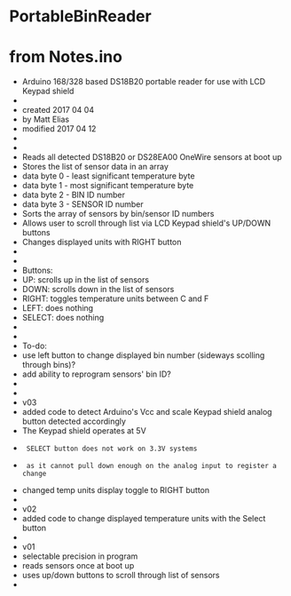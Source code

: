 # PortableBinReader

# from Notes.ino

 * Arduino 168/328 based DS18B20 portable reader for use with LCD Keypad shield
 * 
 * created 2017 04 04
 * by Matt Elias
 * modified 2017 04 12
 * 
 * 
 * Reads all detected DS18B20 or DS28EA00 OneWire sensors at boot up
 * Stores the list of sensor data in an array
 *  data byte 0 - least significant temperature byte
 *  data byte 1 - most significant temperature byte
 *  data byte 2 - BIN ID number
 *  data byte 3 - SENSOR ID number
 * Sorts the array of sensors by bin/sensor ID numbers
 * Allows user to scroll through list via LCD Keypad shield's UP/DOWN buttons
 * Changes displayed units with RIGHT button
 * 
 * 
 * Buttons:
 *  UP: scrolls up in the list of sensors
 *  DOWN: scrolls down in the list of sensors
 *  RIGHT: toggles temperature units between C and F
 *  LEFT: does nothing
 *  SELECT: does nothing
 *  
 *  
 * To-do:
 *  use left button to change displayed bin number (sideways scolling through bins)?
 *  add ability to reprogram sensors' bin ID?
 *  
 *  
 * v03
 *  added code to detect Arduino's Vcc and scale Keypad shield analog button detected accordingly
 *    The Keypad shield operates at 5V
 *      SELECT button does not work on 3.3V systems
 *      as it cannot pull down enough on the analog input to register a change
 *  changed temp units display toggle to RIGHT button
 *  
 * v02
 *  added code to change displayed temperature units with the Select button
 * 
 * v01
 *  selectable precision in program
 *  reads sensors once at boot up
 *  uses up/down buttons to scroll through list of sensors
 * 

